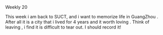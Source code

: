 Weekly 20

This week i am back to SUCT,  and i want to memorize life in GuangZhou .  After all it is a city that i lived for 4 years and it worth loving . Think of leaving , i  find it is difficult to tear out. I should record it!

